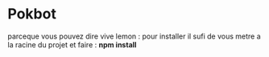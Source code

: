 <h1>Pokbot</h1>
parceque vous pouvez dire vive lemon :
pour installer il sufi de vous metre a la racine du projet
et faire : <b>npm install</b>